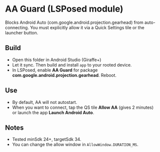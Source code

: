 # AA Guard (LSPosed module)
Blocks Android Auto (com.google.android.projection.gearhead) from auto-connecting.
You must explicitly allow it via a Quick Settings tile or the launcher button.

## Build
- Open this folder in Android Studio (Giraffe+)
- Let it sync. Then build and install `app` to your rooted device.
- In LSPosed, enable **AA Guard** for package **com.google.android.projection.gearhead**. Reboot.

## Use
- By default, AA will not autostart.
- When you want to connect, tap the QS tile **Allow AA** (gives 2 minutes) or launch the app **Launch Android Auto**.

## Notes
- Tested minSdk 24+, targetSdk 34.
- You can change the allow window in `AllowWindow.DURATION_MS`.
